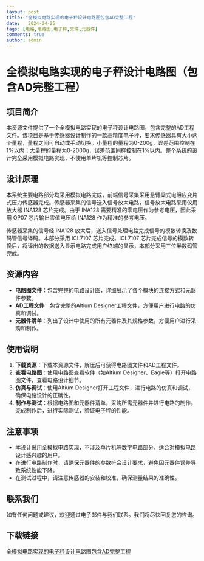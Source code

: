 ```yaml
---
layout: post
title: "全模拟电路实现的电子秤设计电路图包含AD完整工程"
date:   2024-04-25
tags: [电路,电路图,电子秤,文件,元器件]
comments: true
author: admin
---
```

# 全模拟电路实现的电子秤设计电路图（包含AD完整工程）

## 项目简介

本资源文件提供了一个全模拟电路实现的电子秤设计电路图，包含完整的AD工程文件。该项目是基于传感器设计制作的一款高精度电子秤，要求传感器具有大小两个量程，量程之间可自动或手动切换。小量程的量程为0-200g，误差范围控制在1%以内；大量程的量程为0-2000g，误差范围同样控制在1%以内。整个系统的设计完全采用模拟电路实现，不使用单片机等控制芯片。

## 设计原理

本系统主要电路部分均采用模拟电路完成，前端信号采集采用悬臂梁式电阻应变片式压力传感器完成。传感器采集的信号送入信号放大电路，信号放大电路采用仪用放大器 INA128 芯片完成。由于 INA128 需要精准的零电压作为参考电压，因此采用 OP07 芯片输出零值电压给 INA128 作为精准的参考电压。

传感器采集的信号经 INA128 放大后，送入信号处理电路完成信号的模数转换及数码管信号译码。本部分采用 ICL7107 芯片完成。ICL7107 芯片完成信号的模数转换后，将译出的数据送入显示电路完成用户终端的显示，本部分采用三位半数码管完成。

## 资源内容

- **电路图文件**：包含完整的电路设计图，详细展示了各个模块的连接方式和元器件参数。
- **AD工程文件**：包含完整的Altium Designer工程文件，方便用户进行电路的仿真和调试。
- **元器件清单**：列出了设计中使用的所有元器件及其规格参数，方便用户进行采购和制作。

## 使用说明

1. **下载资源**：下载本资源文件，解压后可获得电路图文件和AD工程文件。
2. **查看电路图**：使用电路图查看软件（如Altium Designer、Eagle等）打开电路图文件，查看电路设计细节。
3. **仿真与调试**：使用Altium Designer打开工程文件，进行电路的仿真和调试，确保电路设计的正确性。
4. **制作与测试**：根据电路图和元器件清单，采购所需元器件并进行电路的制作。完成制作后，进行实际测试，验证电子秤的性能。

## 注意事项

- 本设计采用全模拟电路实现，不涉及单片机等数字电路部分，适合对模拟电路设计感兴趣的用户。
- 在进行电路制作时，请确保元器件的参数符合设计要求，避免因元器件误差导致系统性能下降。
- 在测试过程中，请注意传感器的安装和校准，确保测量结果的准确性。

## 联系我们

如有任何问题或建议，欢迎通过电子邮件与我们联系。我们将尽快回复您的咨询。

## 下载链接

[全模拟电路实现的电子秤设计电路图包含AD完整工程](https://pan.quark.cn/s/42a5658b9146)